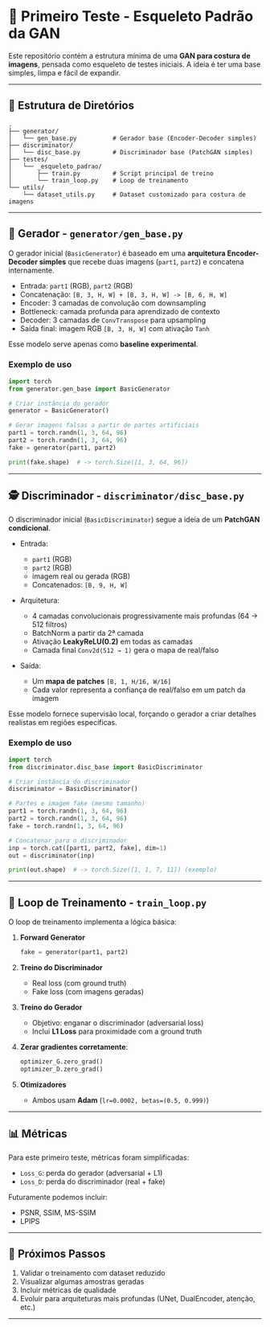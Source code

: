 # 🧪 Primeiro Teste - Esqueleto Padrão da GAN

Este repositório contém a estrutura mínima de uma **GAN para costura de imagens**, pensada como esqueleto de testes iniciais. A ideia é ter uma base simples, limpa e fácil de expandir.

---

## 📂 Estrutura de Diretórios

```
.
├── generator/
│   └── gen_base.py          # Gerador base (Encoder-Decoder simples)
├── discriminator/
│   └── disc_base.py         # Discriminador base (PatchGAN simples)
├── testes/
│   └── _esqueleto_padrao/
│       ├── train.py         # Script principal de treino
│       └── train_loop.py    # Loop de treinamento
└── utils/
    └── dataset_utils.py     # Dataset customizado para costura de imagens
```

---

## 🎨 Gerador - `generator/gen_base.py`

O gerador inicial (`BasicGenerator`) é baseado em uma **arquitetura Encoder-Decoder simples** que recebe duas imagens (`part1`, `part2`) e concatena internamente.

- Entrada: `part1` (RGB), `part2` (RGB)
- Concatenação: `[B, 3, H, W] + [B, 3, H, W] -> [B, 6, H, W]`
- Encoder: 3 camadas de convolução com downsampling
- Bottleneck: camada profunda para aprendizado de contexto
- Decoder: 3 camadas de `ConvTranspose` para upsampling
- Saída final: imagem RGB `[B, 3, H, W]` com ativação `Tanh`

Esse modelo serve apenas como **baseline experimental**.

### Exemplo de uso

```python
import torch
from generator.gen_base import BasicGenerator

# Criar instância do gerador
generator = BasicGenerator()

# Gerar imagens falsas a partir de partes artificiais
part1 = torch.randn(1, 3, 64, 96)
part2 = torch.randn(1, 3, 64, 96)
fake = generator(part1, part2)

print(fake.shape)  # -> torch.Size([1, 3, 64, 96])
```

---

## 🕵️ Discriminador - `discriminator/disc_base.py`

O discriminador inicial (`BasicDiscriminator`) segue a ideia de um **PatchGAN condicional**.

- Entrada:

  - `part1` (RGB)
  - `part2` (RGB)
  - imagem real ou gerada (RGB)
  - Concatenados: `[B, 9, H, W]`

- Arquitetura:

  - 4 camadas convolucionais progressivamente mais profundas (64 → 512 filtros)
  - BatchNorm a partir da 2ª camada
  - Ativação **LeakyReLU(0.2)** em todas as camadas
  - Camada final `Conv2d(512 → 1)` gera o mapa de real/falso

- Saída:

  - Um **mapa de patches** `[B, 1, H/16, W/16]`
  - Cada valor representa a confiança de real/falso em um patch da imagem

Esse modelo fornece supervisão local, forçando o gerador a criar detalhes realistas em regiões específicas.

### Exemplo de uso

```python
import torch
from discriminator.disc_base import BasicDiscriminator

# Criar instância do discriminador
discriminator = BasicDiscriminator()

# Partes e imagem fake (mesmo tamanho)
part1 = torch.randn(1, 3, 64, 96)
part2 = torch.randn(1, 3, 64, 96)
fake = torch.randn(1, 3, 64, 96)

# Concatenar para o discriminador
inp = torch.cat([part1, part2, fake], dim=1)
out = discriminator(inp)

print(out.shape)  # -> torch.Size([1, 1, 7, 11]) (exemplo)
```

---

## 🔁 Loop de Treinamento - `train_loop.py`

O loop de treinamento implementa a lógica básica:

1. **Forward Generator**

   ```python
   fake = generator(part1, part2)
   ```

2. **Treino do Discriminador**

   - Real loss (com ground truth)
   - Fake loss (com imagens geradas)

3. **Treino do Gerador**

   - Objetivo: enganar o discriminador (adversarial loss)
   - Inclui **L1 Loss** para proximidade com a ground truth

4. **Zerar gradientes corretamente**:

   ```python
   optimizer_G.zero_grad()
   optimizer_D.zero_grad()
   ```

5. **Otimizadores**

   - Ambos usam **Adam** (`lr=0.0002, betas=(0.5, 0.999)`)

---

## 📊 Métricas

Para este primeiro teste, métricas foram simplificadas:

- `Loss_G`: perda do gerador (adversarial + L1)
- `Loss_D`: perda do discriminador (real + fake)

Futuramente podemos incluir:

- PSNR, SSIM, MS-SSIM
- LPIPS

---

## 🚀 Próximos Passos

1. Validar o treinamento com dataset reduzido
2. Visualizar algumas amostras geradas
3. Incluir métricas de qualidade
4. Evoluir para arquiteturas mais profundas (UNet, DualEncoder, atenção, etc.)

---

